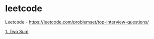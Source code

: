 # leetcode
Leetcode - https://leetcode.com/problemset/top-interview-questions/

[1. Two Sum](LeetCodeTwoSum.java)
